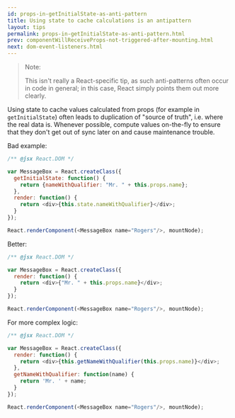 ```yaml
---
id: props-in-getInitialState-as-anti-pattern
title: Using state to cache calculations is an antipattern
layout: tips
permalink: props-in-getInitialState-as-anti-pattern.html
prev: componentWillReceiveProps-not-triggered-after-mounting.html
next: dom-event-listeners.html
---
```


> Note:
>
> This isn't really a React-specific tip, as such anti-patterns often occur in code in general; in this case, React simply points them out more clearly.

Using state to cache values calculated from props (for example in `getInitialState`) often leads to duplication of "source of truth", i.e. where the real data is. Whenever possible, compute values on-the-fly to ensure that they don't get out of sync later on and cause maintenance trouble.

Bad example:

```js
/** @jsx React.DOM */

var MessageBox = React.createClass({
  getInitialState: function() {
    return {nameWithQualifier: "Mr. " + this.props.name};
  },
  render: function() {
    return <div>{this.state.nameWithQualifier}</div>;
  }
});

React.renderComponent(<MessageBox name="Rogers"/>, mountNode);
```

Better:

```js
/** @jsx React.DOM */

var MessageBox = React.createClass({
  render: function() {
    return <div>{"Mr. " + this.props.name}</div>;
  }
});

React.renderComponent(<MessageBox name="Rogers"/>, mountNode);
```

For more complex logic:

```js
/** @jsx React.DOM */

var MessageBox = React.createClass({
  render: function() {
    return <div>{this.getNameWithQualifier(this.props.name)}</div>;
  },
  getNameWithQualifier: function(name) {
    return 'Mr. ' + name;
  }
});

React.renderComponent(<MessageBox name="Rogers"/>, mountNode);
```
